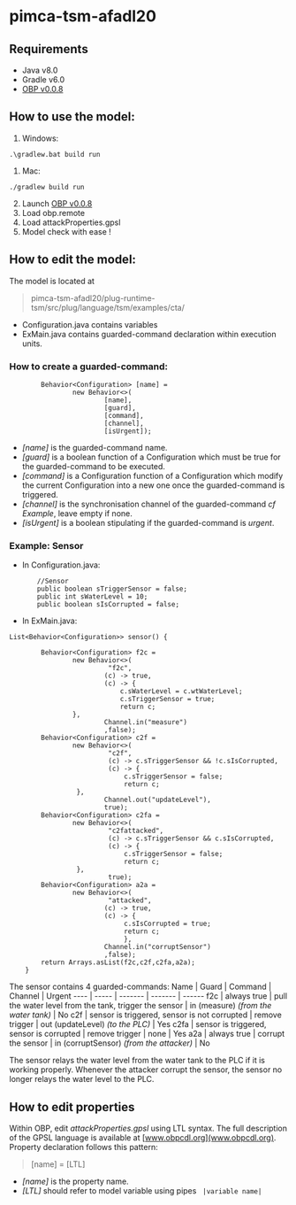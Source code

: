 # pimca-tsm-afadl20

## Requirements
* Java v8.0
* Gradle v6.0
* [OBP v0.0.8](https://bintray.com/plug-obp/distributions/download_file?file_path=obp2-remote-0.0.8.zip)

## How to use the model:
  1. Windows: 
  ```
  .\gradlew.bat build run 
  ```
  1. Mac:
  ```
  ./gradlew build run
  ```
2. Launch [OBP v0.0.8](https://bintray.com/plug-obp/distributions/download_file?file_path=obp2-remote-0.0.8.zip)
3. Load obp.remote
4. Load attackProperties.gpsl
5. Model check with ease !

## How to edit the model:
The model is located at 
>pimca-tsm-afadl20/plug-runtime-tsm/src/plug/language/tsm/examples/cta/

* Configuration.java contains variables
* ExMain.java contains guarded-command declaration within execution units.

### How to create a guarded-command:
```
        Behavior<Configuration> [name] =
                new Behavior<>(
                        [name],
                        [guard],
                        [command], 
                        [channel],
                        [isUrgent]);
```                        
  
* *[name]* is the guarded-command name.
* *[guard]* is a boolean function of a Configuration which must be true for the guarded-command to be executed.
* *[command]* is a Configuration function of a Configuration which modify the current Configuration into a new one once the guarded-command is triggered.
* *[channel]* is the synchronisation channel of the guarded-command *cf Example*, leave empty if none.
* *[isUrgent]* is a boolean stipulating if the guarded-command is *urgent*.

### Example: Sensor
* In Configuration.java:
```	      
       //Sensor
       public boolean sTriggerSensor = false;
       public int sWaterLevel = 10;
       public boolean sIsCorrupted = false;
```
* In ExMain.java:
```        
List<Behavior<Configuration>> sensor() {

        Behavior<Configuration> f2c =
                new Behavior<>(
                         "f2c",
                        (c) -> true,
                        (c) -> {
                            c.sWaterLevel = c.wtWaterLevel;
                            c.sTriggerSensor = true;
                            return c;
			    },  
                        Channel.in("measure")
                        ,false);
        Behavior<Configuration> c2f =
                new Behavior<>(
                         "c2f",
                         (c) -> c.sTriggerSensor && !c.sIsCorrupted,
                         (c) -> {
                             c.sTriggerSensor = false;                            
                             return c;
 			     },   
                        Channel.out("updateLevel"),
                        true);
        Behavior<Configuration> c2fa =
                new Behavior<>(
                         "c2fattacked",
                         (c) -> c.sTriggerSensor && c.sIsCorrupted,
                         (c) -> {
                             c.sTriggerSensor = false;                            
                             return c;
 			     },
                         true);
        Behavior<Configuration> a2a =
                new Behavior<>(
                         "attacked",
                        (c) -> true,
                        (c) -> {
                             c.sIsCorrupted = true;
                             return c;
                             }, 
                        Channel.in("corruptSensor")
                        ,false);
        return Arrays.asList(f2c,c2f,c2fa,a2a);
    }
   ```
  
The sensor contains 4 guarded-commands:
  Name | Guard | Command | Channel | Urgent
  ---- | ----- | ------- | ------- | ------
  f2c | always true | pull the water level from the tank, trigger the sensor | in (measure) *(from the water tank)* | No
  c2f | sensor is triggered, sensor is not corrupted | remove trigger | out (updateLevel) *(to the PLC)* | Yes
  c2fa | sensor is triggered, sensor is corrupted | remove trigger | none | Yes
  a2a | always true | corrupt the sensor | in (corruptSensor) *(from the attacker)* | No
  
The sensor relays the water level from the water tank to the PLC if it is working properly. Whenever the attacker corrupt the sensor, the sensor no longer relays the water level to the PLC.

## How to edit properties
Within OBP, edit *attackProperties.gpsl* using LTL syntax.
The full description of the GPSL language is available at [www.obpcdl.org](www.obpcdl.org).
Property declaration follows this pattern:
> [name] = [LTL]
* *[name]* is the property name.
* *[LTL]* should refer to model variable using pipes ``` |variable name|```
